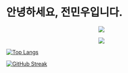 # 안녕하세요, 전민우입니다.

<p align="center"><img align="center" src="./.github/example-dark.png#gh-dark-mode-only"/></p>
<p align="center"><img align="center" src="./.github/example-light.png#gh-light-mode-only"/></p>

[![Top Langs](https://github-readme-stats.vercel.app/api/top-langs/?username=manex3&layout=compact)](https://github.com/manex3/github-readme-stats)

<a href="https://git.io/streak-stats"><img src="https://github-readme-streak-stats.herokuapp.com?user=manex3" alt="GitHub Streak" /></a>      


